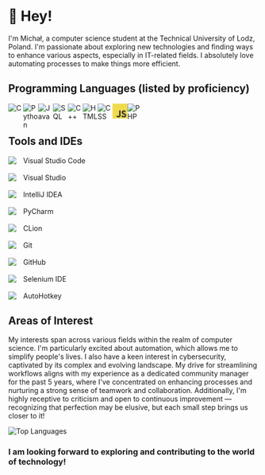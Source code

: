 # 👋 Hey!

I'm Michał, a computer science student at the Technical University of Lodz, Poland. I'm passionate about exploring new technologies and finding ways to enhance various aspects, especially in IT-related fields. I absolutely love automating processes to make things more efficient.

## Programming Languages (listed by proficiency)
<img align="left" width="30px" src="https://upload.wikimedia.org/wikipedia/commons/d/d8/C_Language_Logo.svg" alt="C">
<img align="left" width="30px" src="https://upload.wikimedia.org/wikipedia/commons/c/c3/Python-logo-notext.svg" alt="Python">
<img align="left" width="30px" src="https://upload.wikimedia.org/wikipedia/en/thumb/3/30/Java_programming_language_logo.svg/1200px-Java_programming_language_logo.svg.png" alt="Java">
<img align="left" width="30px" src="https://icon-library.com/images/sql-icon/sql-icon-8.jpg" alt="SQL">
<img align="left" width="30px" src="https://upload.wikimedia.org/wikipedia/commons/thumb/1/18/ISO_C%2B%2B_Logo.svg/1200px-ISO_C%2B%2B_Logo.svg.png" alt="C++">
<img align="left" width="30px" src="https://upload.wikimedia.org/wikipedia/commons/6/61/HTML5_logo_and_wordmark.svg" alt="HTML">
<img align="left" width="30px" src="https://upload.wikimedia.org/wikipedia/commons/thumb/d/d5/CSS3_logo_and_wordmark.svg/1200px-CSS3_logo_and_wordmark.svg.png" alt="CSS">
<img align="left" width="30px" src="https://raw.githubusercontent.com/github/explore/80688e429a7d4ef2fca1e82350fe8e3517d3494d/topics/javascript/javascript.png" alt="JavaScript">
<img align="left" width="30px" src="https://upload.wikimedia.org/wikipedia/commons/2/27/PHP-logo.svg" alt="PHP">
<br><br>

## Tools and IDEs
<img align="left" width="30px" src="https://camo.githubusercontent.com/7f3d08d131eecd531d8303589356e546ac0362da2f451577fd6d45019d42a0b1/68747470733a2f2f75706c6f61642e77696b696d656469612e6f72672f77696b6970656469612f636f6d6d6f6e732f7468756d622f392f39612f56697375616c5f53747564696f5f436f64655f312e33355f69636f6e2e7376672f35313270782d56697375616c5f53747564696f5f436f64655f312e33355f69636f6e2e7376672e706e67"> Visual Studio Code<br><br>
<img align="left" width="30px" src="https://upload.wikimedia.org/wikipedia/commons/thumb/5/59/Visual_Studio_Icon_2019.svg/1200px-Visual_Studio_Icon_2019.svg.png"> Visual Studio<br><br>
<img align="left" width="30px" src="https://camo.githubusercontent.com/6be47a62910e3b2ed002be2605a536856a34d68f35122735362225471a767077/68747470733a2f2f75706c6f61642e77696b696d656469612e6f72672f77696b6970656469612f636f6d6d6f6e732f7468756d622f392f39632f496e74656c6c694a5f494445415f49636f6e2e7376672f3132303070782d496e74656c6c694a5f494445415f49636f6e2e7376672e706e67"> IntelliJ IDEA<br><br>
<img align="left" width="30px" src="https://camo.githubusercontent.com/1fa524a1ea91aae6cb70c068326918cfe726368f8b7bbedd86163d29852dffa9/68747470733a2f2f75706c6f61642e77696b696d656469612e6f72672f77696b6970656469612f636f6d6d6f6e732f7468756d622f312f31642f5079436861726d5f49636f6e2e7376672f3230343870782d5079436861726d5f49636f6e2e7376672e706e67"> PyCharm<br><br>
<img align="left" width="30px" src="https://upload.wikimedia.org/wikipedia/commons/6/62/Clion.svg"> CLion<br><br>
<img align="left" width="30px" src="https://i1.wp.com/kosiorowski.net/wp-content/uploads/2014/01/git-logo-cc-by-300x300.png?fit=300%2C300&ssl=1"> Git<br><br>
<img align="left" width="30px" src="https://camo.githubusercontent.com/591b9ddafbc5d7683b318413d8b8b80213d84b7c7fdba2ce2d26cca51f53b6ee/68747470733a2f2f63646e2d69636f6e732d706e672e666c617469636f6e2e636f6d2f3531322f3733332f3733333535332e706e67"> GitHub<br><br>
<img align="left" width="30px" src="https://www.selenium.dev/selenium-ide/img/selenium-ide128.png"> Selenium IDE<br><br>
<img align="left" width="30px" src="https://www.autohotkey.com/static/ahk_logo_no_text.svg"> AutoHotkey
<br>

## Areas of Interest

My interests span across various fields within the realm of computer science. I'm particularly excited about automation, which allows me to simplify people's lives. I also have a keen interest in cybersecurity, captivated by its complex and evolving landscape. My drive for streamlining workflows aligns with my experience as a dedicated community manager for the past 5 years, where I've concentrated on enhancing processes and nurturing a strong sense of teamwork and collaboration. Additionally, I'm highly receptive to criticism and open to continuous improvement — recognizing that perfection may be elusive, but each small step brings us closer to it!

![Top Languages](https://github-readme-stats.vercel.app/api/top-langs/?username=Zabraniak)

### I am looking forward to exploring and contributing to the world of technology!
